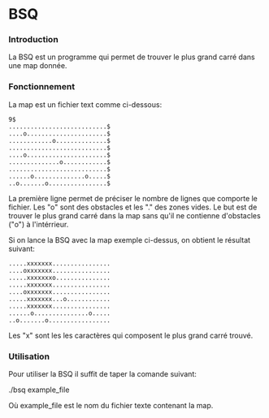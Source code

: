 # BSQ

### Introduction

La BSQ est un programme qui permet de trouver le plus grand carré dans une map donnée.



### Fonctionnement

La map est un fichier text comme ci-dessous:

```
9$
...........................$
....o......................$
............o..............$
...........................$
....o......................$
..............o............$
...........................$
......o..............o.....$
..o.......o................$
```

La première ligne permet de préciser le nombre de lignes que comporte le fichier. Les "o" sont des obstacles et les "." des zones vides. Le but est de trouver le plus grand carré dans la map sans qu'il ne contienne d'obstacles ("o") à l'intérrieur.

Si on lance la BSQ avec la map exemple ci-dessus, on obtient le résultat suivant:

```
.....xxxxxxx................
....oxxxxxxx................
.....xxxxxxxo...............
.....xxxxxxx................
....oxxxxxxx................
.....xxxxxxx...o............
.....xxxxxxx................
......o...............o.....
..o.......o.................
```

Les "x" sont les les caractères qui composent le plus grand carré trouvé.

### Utilisation

Pour utiliser la BSQ il suffit de taper la comande suivant:

./bsq example\_file

Où example\_file est le nom du fichier texte contenant la map.
